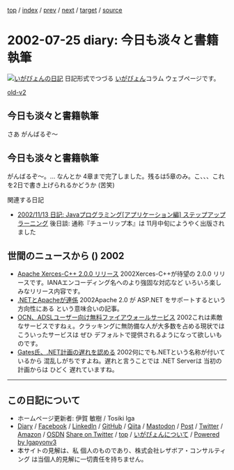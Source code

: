 [top](../index.html) 
 / [index](index.html) 
 / [prev](ig020724.html) 
 / [next](ig020726.html) 
 / [target](https://www.igapyon.jp/igapyon/diary/2002/ig020725.html) 
 / [source](https://github.com/igapyon/diary/blob/master/2002/ig020725.src.md) 

2002-07-25 diary: 今日も淡々と書籍執筆
=====================================================================================================
[![いがぴょんの日記](https://www.igapyon.jp/igapyon/diary/images/iga202308_256.jpg "いがぴょん")](https://www.igapyon.jp/igapyon/diary/memo/memoigapyon.html) 日記形式でつづる [いがぴょん](https://www.igapyon.jp/igapyon/diary/memo/memoigapyon.html)コラム ウェブページです。

[old-v2](ig020725-orig.html)

## 今日も淡々と書籍執筆

さあ がんばるぞ～


## 今日も淡々と書籍執筆

がんばるぞ～。… なんとか 4章まで完了しました。残るは5章のみ。こ、、、これを2日で書き上げられるかどうか
(苦笑)

関連する日記

* [2002/11/13 日記: Javaプログラミング[アプリケーション編] ステップアップラーニング](ig021113.html)
  後日談: 通称『チューリップ本』は 11月中旬にようやく出版されました

## 世間のニュースから () 2002

* [Apache Xerces-C++ 2.0.0 リリース](http://xml.apache.org/xerces-c/index.html)  2002Xerces-C++が待望の 2.0.0 リリースです。IANAエンコーディング名へのより強固な対応など いろいろ楽しみなリリース内容です。
* [.NETとApacheが連係](http://www.zdnet.co.jp/news/0207/25/nebt_02.html)  2002Apache 2.0 が ASP.NET をサポートするという方向性にある という意味合いの記事。
* [OCN、ADSLユーザー向け無料ファイアウォールサービス](http://www.zdnet.co.jp/news/0207/24/njbt_09.html)  2002これは素敵なサービスですねぇ。クラッキングに無防備な人が大多数を占める現状では こういったサービスは ぜひ デフォルトで提供されるようになって欲しいものです。
* [Gates氏、.NET計画の遅れを認める](http://www.zdnet.co.jp/news/0207/25/nebt_03.html)  2002何にでも.NETという名称が付いているから 混乱しがちですよね。遅れと言うことでは .NET Serverは 当初の計画からは ひどく 遅れていますね。


----------------------------------------------------------------------------------------------------

## この日記について

* ホームページ更新者: 伊賀 敏樹 / Tosiki Iga
* [Diary](https://www.igapyon.jp/igapyon/diary/) / [Facebook](https://www.facebook.com/igapyon) / [LinkedIn](https://www.linkedin.com/in/toshikiiga) / [GitHub](https://github.com/igapyon) / [Qiita](https://qiita.com/igapyon) / [Mastodon](https://social.vivaldi.net/@igapyon) / [Post](https://post.news/igapyon) / [Twitter](https://twitter.com/ToshikiIga) / [Amazon](https://www.amazon.co.jp/%E4%BC%8A%E8%B3%80-%E6%95%8F%E6%A8%B9/e/B004LTQWCQ) / [OSDN](https://ja.osdn.net/users/iga/)
[Share on Twitter](https://twitter.com/intent/tweet?hashtags=igapyon%2Cdiary%2C%E3%81%84%E3%81%8C%E3%81%B4%E3%82%87%E3%82%93&text=%E4%BB%8A%E6%97%A5%E3%82%82%E6%B7%A1%E3%80%85%E3%81%A8%E6%9B%B8%E7%B1%8D%E5%9F%B7%E7%AD%86&url=https%3A%2F%2Fwww.igapyon.jp%2Figapyon%2Fdiary%2F2002%2Fig020725.html) / [top](../index.html) / [いがぴょんについて](https://www.igapyon.jp/igapyon/diary/memo/memoigapyon.html) / [Powered by Igapyonv3](https://github.com/igapyon/igapyonv3)
* 本サイトの見解は、私 個人のものであり、株式会社レザボア・コンサルティング は当個人的見解に一切責任を持ちません。 
